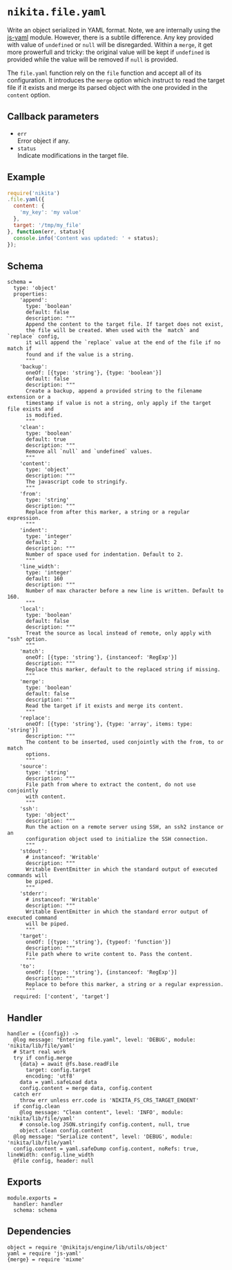 
# `nikita.file.yaml`

Write an object serialized in YAML format. Note, we are internally using the [js-yaml] module.
However, there is a subtile difference. Any key provided with value of
`undefined` or `null` will be disregarded. Within a `merge`, it get more
prowerfull and tricky: the original value will be kept if `undefined` is
provided while the value will be removed if `null` is provided.

The `file.yaml` function rely on the `file` function and accept all of its
configuration. It introduces the `merge` option which instruct to read the
target file if it exists and merge its parsed object with the one
provided in the `content` option.

## Callback parameters

* `err`   
  Error object if any.
* `status`   
  Indicate modifications in the target file.

## Example

```js
require('nikita')
.file.yaml({
  content: {
    'my_key': 'my value'
  },
  target: '/tmp/my_file'
}, function(err, status){
  console.info('Content was updated: ' + status);
});
```

## Schema

    schema =
      type: 'object'
      properties:
        'append':
          type: 'boolean'
          default: false
          description: """
          Append the content to the target file. If target does not exist,
          the file will be created. When used with the `match` and `replace` config,
          it will append the `replace` value at the end of the file if no match if
          found and if the value is a string.
          """
        'backup':
          oneOf: [{type: 'string'}, {type: 'boolean'}]
          default: false
          description: """
          Create a backup, append a provided string to the filename extension or a
          timestamp if value is not a string, only apply if the target file exists and
          is modified.
          """
        'clean':
          type: 'boolean'
          default: true
          description: """
          Remove all `null` and `undefined` values.
          """
        'content':
          type: 'object'
          description: """
          The javascript code to stringify.
          """
        'from':
          type: 'string'
          description: """
          Replace from after this marker, a string or a regular expression.
          """
        'indent':
          type: 'integer'
          default: 2
          description: """
          Number of space used for indentation. Default to 2.
          """
        'line_width':
          type: 'integer'
          default: 160
          description: """
          Number of max character before a new line is written. Default to 160.
          """
        'local':
          type: 'boolean'
          default: false
          description: """
          Treat the source as local instead of remote, only apply with "ssh" option.
          """
        'match':
          oneOf: [{type: 'string'}, {instanceof: 'RegExp'}]
          description: """
          Replace this marker, default to the replaced string if missing.
          """
        'merge':
          type: 'boolean'
          default: false
          description: """
          Read the target if it exists and merge its content.
          """
        'replace':
          oneOf: [{type: 'string'}, {type: 'array', items: type: 'string'}]
          description: """
          The content to be inserted, used conjointly with the from, to or match
          options.
          """
        'source':
          type: 'string'
          description: """
          File path from where to extract the content, do not use conjointly
          with content.
          """
        'ssh':
          type: 'object'
          description: """
          Run the action on a remote server using SSH, an ssh2 instance or an
          configuration object used to initialize the SSH connection.
          """
        'stdout':
          # instanceof: 'Writable'
          description: """
          Writable EventEmitter in which the standard output of executed commands will
          be piped.
          """
        'stderr':
          # instanceof: 'Writable'
          description: """
          Writable EventEmitter in which the standard error output of executed command
          will be piped.
          """
        'target':
          oneOf: [{type: 'string'}, {typeof: 'function'}]
          description: """
          File path where to write content to. Pass the content.
          """
        'to':
          oneOf: [{type: 'string'}, {instanceof: 'RegExp'}]
          description: """
          Replace to before this marker, a string or a regular expression.
          """
      required: ['content', 'target']

## Handler

    handler = ({config}) ->
      @log message: "Entering file.yaml", level: 'DEBUG', module: 'nikita/lib/file/yaml'
      # Start real work
      try if config.merge
        {data} = await @fs.base.readFile
          target: config.target
          encoding: 'utf8'
        data = yaml.safeLoad data
        config.content = merge data, config.content
      catch err
        throw err unless err.code is 'NIKITA_FS_CRS_TARGET_ENOENT'
      if config.clean
        @log message: "Clean content", level: 'INFO', module: 'nikita/lib/file/yaml'
        # console.log JSON.stringify config.content, null, true
        object.clean config.content
      @log message: "Serialize content", level: 'DEBUG', module: 'nikita/lib/file/yaml'
      config.content = yaml.safeDump config.content, noRefs: true, lineWidth: config.line_width
      @file config, header: null

## Exports

    module.exports =
      handler: handler
      schema: schema

## Dependencies

    object = require '@nikitajs/engine/lib/utils/object'
    yaml = require 'js-yaml'
    {merge} = require 'mixme'

[js-yaml]: https://github.com/nodeca/js-yaml

